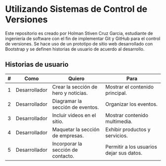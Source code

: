 # Utilizando Sistemas de Control de Versiones
Este repositorio es creado por Holman Stiven Cruz Garcia, estudiante de ingeniería de software con el fin de implementar Git y GitHub para el control de versiones.
Se hace uso de un prototipo de sitio web desarrollado con Bootstrap y se definen historias de usuario de acuerdo al desarrollo.
## Historias de usuario

|#|Como|Quiero|Para|
|---|---|---|---|
| 1 | Desarrollador  | Crear la sección de hero y noticias. | Mostrar el contenido principal. |
| 2 | Desarrollador  | Diagramar la sección de eventos. | Organizar los eventos. |
| 3 | Desarrollador  | Incluir videos en el sitio. | Mostrar contenido multimedia. |
| 4 | Desarrollador  | Maquetar la sección de empresas. | Exhibir productos y servicios. |
| 5 | Desarrollador  | Incorporar la sección de contacto. | Permitir a los usuarios dejar sus datos. |
